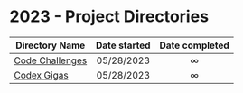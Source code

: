 # 2023 - Project Directories

| Directory Name                      | Date started | Date completed |
|-------------------------------------|:------------:|:--------------:|
| [Code Challenges](code_challenges/) |  05/28/2023  |       ∞        |
| [Codex Gigas](codex_gigas/)         |  05/28/2023  |       ∞        |






